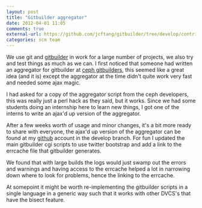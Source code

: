 ```yaml
---
layout: post
title: "Gitbuilder aggregator"
date: 2012-04-01 11:05
comments: true
external-url: https://github.com/jcftang/gitbuilder/tree/develop/contrib/gitbuilder-ajax
categories: scm team
---
```


We use git and [gitbuilder](https://github.com/apenwarr/gitbuilder) in
work for a large number of projects, we also try and test things as
much as we can. I first noticed that someone had written an aggregator
for gitbuilder at [ceph
gitbuilders](http://ceph.newdream.net/gitbuilder.cgi), this seemed
like a great idea (and it is) except the aggregator at the time didn't
quite work very fast and needed some ajax magic.

I had asked for a copy of the aggregator script from the ceph
developers, this was really just a perl hack as they said, but it
works. Since we had some students doing an internship here to learn
new things, I got one of the interns to write an ajax'd up version of
the aggregator.

After a few weeks worth of usage and minor changes, it's a bit more
ready to share with everyone, the ajax'd up version of the aggregator
can be found at my
[github](https://github.com/jcftang/gitbuilder/tree/develop/contrib/gitbuilder-ajax)
account in the develop branch. For fun I updated the main gitbuilder
cgi scripts to use twitter bootstrap and add a link to the errcache
file that gitbuilder generates.

We found that with large builds the logs would just swamp out the
errors and warnings and having access to the errcache helped a lot in
narrowing down where to look for problems, hence the linking to the
errcache.

At somepoint it might be worth re-implementing the gitbuilder scripts
in a single language in a generic way such that it works with other
DVCS's that have the bisect feature.